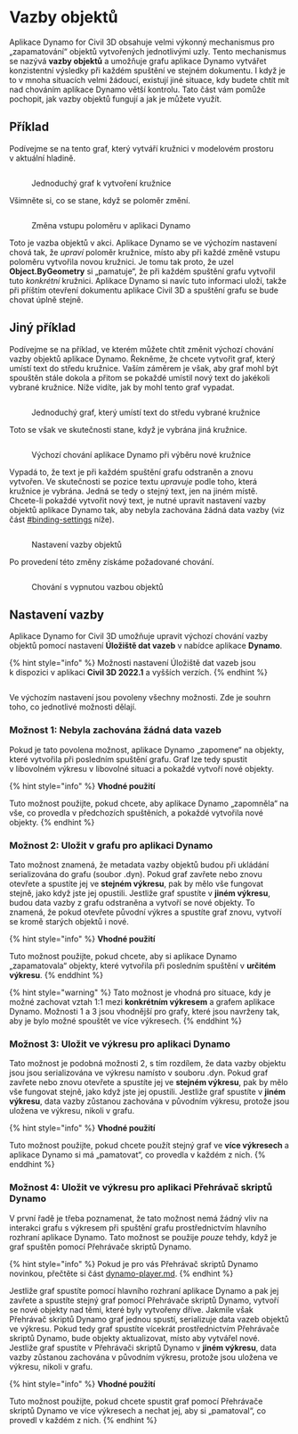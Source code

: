 # Vazby objektů

Aplikace Dynamo for Civil 3D obsahuje velmi výkonný mechanismus pro „zapamatování“ objektů vytvořených jednotlivými uzly. Tento mechanismus se nazývá **vazby objektů** a umožňuje grafu aplikace Dynamo vytvářet konzistentní výsledky při každém spuštění ve stejném dokumentu. I když je to v mnoha situacích velmi žádoucí, existují jiné situace, kdy budete chtít mít nad chováním aplikace Dynamo větší kontrolu. Tato část vám pomůže pochopit, jak vazby objektů fungují a jak je můžete využít.

## Příklad

Podívejme se na tento graf, který vytváří kružnici v modelovém prostoru v aktuální hladině.

<figure><img src="../../.gitbook/assets/c3d-binding-create-circle.png" alt=""><figcaption><p>Jednoduchý graf k vytvoření kružnice</p></figcaption></figure>

Všimněte si, co se stane, když se poloměr změní.

<figure><img src="../../.gitbook/assets/c3d-binding-change-radius.gif" alt=""><figcaption><p>Změna vstupu poloměru v aplikaci Dynamo</p></figcaption></figure>

Toto je vazba objektů v akci. Aplikace Dynamo se ve výchozím nastavení chová tak, že _upraví_ poloměr kružnice, místo aby při každé změně vstupu poloměru vytvořila novou kružnici. Je tomu tak proto, že uzel **Object.ByGeometry** si „pamatuje“, že při každém spuštění grafu vytvořil tuto _konkrétní_ kružnici. Aplikace Dynamo si navíc tuto informaci uloží, takže při příštím otevření dokumentu aplikace Civil 3D a spuštění grafu se bude chovat úplně stejně.

## Jiný příklad

Podívejme se na příklad, ve kterém můžete chtít změnit výchozí chování vazby objektů aplikace Dynamo. Řekněme, že chcete vytvořit graf, který umístí text do středu kružnice. Vaším záměrem je však, aby graf mohl být spouštěn stále dokola a přitom se pokaždé umístil nový text do jakékoli vybrané kružnice. Níže vidíte, jak by mohl tento graf vypadat.

<figure><img src="../../.gitbook/assets/c3d-binding-create-text.png" alt=""><figcaption><p>Jednoduchý graf, který umístí text do středu vybrané kružnice</p></figcaption></figure>

Toto se však ve skutečnosti stane, když je vybrána jiná kružnice.

<figure><img src="../../.gitbook/assets/c3d-binding-select-circle.gif" alt=""><figcaption><p>Výchozí chování aplikace Dynamo při výběru nové kružnice</p></figcaption></figure>

Vypadá to, že text je při každém spuštění grafu odstraněn a znovu vytvořen. Ve skutečnosti se pozice textu _upravuje_ podle toho, která kružnice je vybrána. Jedná se tedy o stejný text, jen na jiném místě. Chcete-li pokaždé vytvořit nový text, je nutné upravit nastavení vazby objektů aplikace Dynamo tak, aby nebyla zachována žádná data vazby (viz část [\#binding-settings](object-binding.md#binding-settings "mention") níže).

<figure><img src="../../.gitbook/assets/Land_ServicePlacement_BindingSettings.png" alt=""><figcaption><p>Nastavení vazby objektů</p></figcaption></figure>

Po provedení této změny získáme požadované chování.

<figure><img src="../../.gitbook/assets/c3d-binding-repeat-placement.gif" alt=""><figcaption><p>Chování s vypnutou vazbou objektů</p></figcaption></figure>

## Nastavení vazby

Aplikace Dynamo for Civil 3D umožňuje upravit výchozí chování vazby objektů pomocí nastavení **Úložiště dat vazeb** v nabídce aplikace **Dynamo**.

{% hint style="info" %} Možnosti nastavení Úložiště dat vazeb jsou k dispozici v aplikaci **Civil 3D 2022.1** a vyšších verzích. {% endhint %}

<figure><img src="../../.gitbook/assets/c3d-binding-settings (1).png" alt=""><figcaption></figcaption></figure>

Ve výchozím nastavení jsou povoleny všechny možnosti. Zde je souhrn toho, co jednotlivé možnosti dělají.

### Možnost 1: Nebyla zachována žádná data vazeb

Pokud je tato povolena možnost, aplikace Dynamo „zapomene“ na objekty, které vytvořila při posledním spuštění grafu. Graf lze tedy spustit v libovolném výkresu v libovolné situaci a pokaždé vytvoří nové objekty.

{% hint style="info" %} **Vhodné použití**

Tuto možnost použijte, pokud chcete, aby aplikace Dynamo „zapomněla“ na vše, co provedla v předchozích spuštěních, a pokaždé vytvořila nové objekty. {% endhint %}

### Možnost 2: Uložit v grafu pro aplikaci Dynamo

Tato možnost znamená, že metadata vazby objektů budou při ukládání serializována do grafu (soubor .dyn). Pokud graf zavřete nebo znovu otevřete a spustíte jej ve **stejném výkresu**, pak by mělo vše fungovat stejně, jako když jste jej opustili. Jestliže graf spustíte v **jiném výkresu**, budou data vazby z grafu odstraněna a vytvoří se nové objekty. To znamená, že pokud otevřete původní výkres a spustíte graf znovu, vytvoří se kromě starých objektů i nové.

{% hint style="info" %} **Vhodné použití**

Tuto možnost použijte, pokud chcete, aby si aplikace Dynamo „zapamatovala“ objekty, které vytvořila při posledním spuštění v **určitém výkresu**. {% enddhint %}

{% hint style="warning" %} Tato možnost je vhodná pro situace, kdy je možné zachovat vztah 1:1 mezi **konkrétním výkresem** a grafem aplikace Dynamo. Možnosti 1 a 3 jsou vhodnější pro grafy, které jsou navrženy tak, aby je bylo možné spouštět ve více výkresech. {% enddhint %}

### Možnost 3: Uložit ve výkresu pro aplikaci Dynamo

Tato možnost je podobná možnosti 2, s tím rozdílem, že data vazby objektu jsou jsou serializována ve výkresu namísto v souboru .dyn. Pokud graf zavřete nebo znovu otevřete a spustíte jej ve **stejném výkresu**, pak by mělo vše fungovat stejně, jako když jste jej opustili. Jestliže graf spustíte v **jiném výkresu**, data vazby zůstanou zachována v původním výkresu, protože jsou uložena ve výkresu, nikoli v grafu.

{% hint style="info" %} **Vhodné použití**

Tuto možnost použijte, pokud chcete použít stejný graf ve **více výkresech** a aplikace Dynamo si má „pamatovat“, co provedla v každém z nich. {% enddhint %}

### Možnost 4: Uložit ve výkresu pro aplikaci Přehrávač skriptů Dynamo

V první řadě je třeba poznamenat, že tato možnost nemá žádný vliv na interakci grafu s výkresem při spuštění grafu prostřednictvím hlavního rozhraní aplikace Dynamo. Tato možnost se použije _pouze_ tehdy, když je graf spuštěn pomocí Přehrávače skriptů Dynamo.

{% hint style="info" %} Pokud je pro vás Přehrávač skriptů Dynamo novinkou, přečtěte si část [dynamo-player.md](../dynamo-player.md "mention"). {% endhint %}

Jestliže graf spustíte pomocí hlavního rozhraní aplikace Dynamo a pak jej zavřete a spustíte stejný graf pomocí Přehrávače skriptů Dynamo, vytvoří se nové objekty nad těmi, které byly vytvořeny dříve. Jakmile však Přehrávač skriptů Dynamo graf jednou spustí, serializuje data vazeb objektů ve výkresu. Pokud tedy graf spustíte vícekrát prostřednictvím Přehrávače skriptů Dynamo, bude objekty aktualizovat, místo aby vytvářel nové. Jestliže graf spustíte v Přehrávači skriptů Dynamo v **jiném výkresu**, data vazby zůstanou zachována v původním výkresu, protože jsou uložena ve výkresu, nikoli v grafu.

{% hint style="info" %} **Vhodné použití**

Tuto možnost použijte, pokud chcete spustit graf pomocí Přehrávače skriptů Dynamo ve více výkresech a nechat jej, aby si „pamatoval“, co provedl v každém z nich. {% endhint %}
